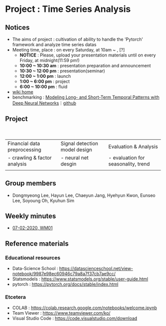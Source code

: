 # Project : Time Series Analysis
## Notices
- The aims of project : cultivation of ability to handle the 'Pytorch' framework and analyze time series datas
- Meeting time, place : on every Saturday, at 10am ~ , [?]
  - **NOTICE** : Please, upload your presentation materials until on every Friday, at midnight(11:59 pm!)
  - **10:00 ~ 10:30 am** : presentation preparation and announcement
  - **10:30 ~ 12:00 pm** : presentation(seminar)
  - **12:00 ~ 1:00 pm** : launch
  - **1:00 ~ 6:00 pm** : project
  - **6:00 ~ 10:00 pm** : fluid
- [wiki home](https://github.com/ailever/project_time_series_analysis/wiki)
- benchmarking : [Modeling Long- and Short-Term Temporal Patterns with Deep Neural Networks](https://arxiv.org/pdf/1703.07015v3.pdf)｜[github](https://github.com/laiguokun/LSTNet)

## Project

<table>
　　<tr>
　　　　<td>Financial data preprocessing</td>
　　　　<td>Signal detection model design</td>
       <td>Evaluation & Analysis</td>
　　</tr>
　　<tr>
　　　　<td> - crawling & factor analysis</td>
　　　　<td> - neural net desgin</td>
　　　　<td> - evaluation for seasonality, trend</td>
　　</tr>
  <tr>
    <td></td>
    <td></td>
    <td></td>
    </tr>
</table>

## Group members
- Dongmyeong Lee, Hayun Lee, Chaeyun Jang, Hyehyun Kwon, Eunseo Lee, Soyoung Oh, Kyuhun Sim

## Weekly minutes
- [07-02-2020, WM01](https://github.com/ailever/project_time_series_analysis/blob/master/weekly_minutes/week01.md)

## Reference materials
### Educational resources
- Data-Science School : https://datascienceschool.net/view-notebook/9987e98ec60946c79a8a7f37cb7ae9cc/
- Statsmodels : https://www.statsmodels.org/stable/user-guide.html
- pytorch : https://pytorch.org/docs/stable/index.html

### Etcetera
- COLAB : https://colab.research.google.com/notebooks/welcome.ipynb
- Team Viewer : https://www.teamviewer.com/ko/
- Visual Studio Code : https://code.visualstudio.com/download
